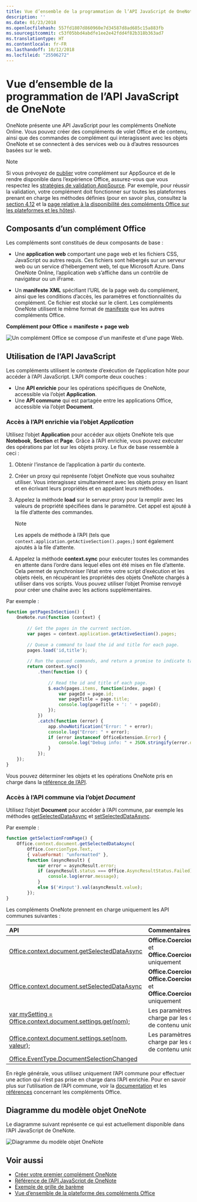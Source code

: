 ```yaml
---
title: Vue d’ensemble de la programmation de l’API JavaScript de OneNote
description: ''
ms.date: 01/23/2018
ms.openlocfilehash: 557fd1807d860960e7d34587d8ad685c15a883fb
ms.sourcegitcommit: c53f05bbd4abdfe1ee2e42fdd4f82b318b363ad7
ms.translationtype: HT
ms.contentlocale: fr-FR
ms.lasthandoff: 10/12/2018
ms.locfileid: "25506272"
---
```

# <a name="onenote-javascript-api-programming-overview"></a>Vue d’ensemble de la programmation de l’API JavaScript de OneNote

OneNote présente une API JavaScript pour les compléments OneNote Online. Vous pouvez créer des compléments de volet Office et de contenu, ainsi que des commandes de complément qui interagissent avec les objets OneNote et se connectent à des services web ou à d’autres ressources basées sur le web.

> [!NOTE]
> Si vous prévoyez de [publier](../publish/publish.md) votre complément sur AppSource et de le rendre disponible dans l’expérience Office, assurez-vous que vous respectez les [stratégies de validation AppSource](https://docs.microsoft.com/office/dev/store/validation-policies). Par exemple, pour réussir la validation, votre complément doit fonctionner sur toutes les plateformes prenant en charge les méthodes définies (pour en savoir plus, consultez la [section 4.12](https://docs.microsoft.com/office/dev/store/validation-policies#4-apps-and-add-ins-behave-predictably) et la [page relative à la disponibilité des compléments Office sur les plateformes et les hôtes](../overview/office-add-in-availability.md)).

## <a name="components-of-an-office-add-in"></a>Composants d’un complément Office

Les compléments sont constitués de deux composants de base :

- Une **application web** comportant une page web et les fichiers CSS, JavaScript ou autres requis. Ces fichiers sont hébergés sur un serveur web ou un service d’hébergement web, tel que Microsoft Azure. Dans OneNote Online, l’application web s’affiche dans un contrôle de navigateur ou un iFrame.
    
- Un **manifeste XML** spécifiant l’URL de la page web du complément, ainsi que les conditions d’accès, les paramètres et fonctionnalités du complément. Ce fichier est stocké sur le client. Les compléments OneNote utilisent le même format de [manifeste](../develop/add-in-manifests.md) que les autres compléments Office.

**Complément pour Office = manifeste + page web**

![Un complément Office se compose d'un manifeste et d'une page Web.](../images/onenote-add-in.png)

## <a name="using-the-javascript-api"></a>Utilisation de l’API JavaScript

Les compléments utilisent le contexte d’exécution de l’application hôte pour accéder à l’API JavaScript. L’API comporte deux couches : 

- Une **API enrichie** pour les opérations spécifiques de OneNote, accessible via l’objet **Application**.
- Une **API commune** qui est partagée entre les applications Office, accessible via l’objet **Document**.

### <a name="accessing-the-rich-api-through-the-application-object"></a>Accès à l’API enrichie via l’objet *Application*

Utilisez l’objet **Application** pour accéder aux objets OneNote tels que **Notebook**, **Section** et **Page**. Grâce à l’API enrichie, vous pouvez exécuter des opérations par lot sur les objets proxy. Le flux de base ressemble à ceci : 

1. Obtenir l’instance de l’application à partir du contexte.

2. Créer un proxy qui représente l’objet OneNote que vous souhaitez utiliser. Vous interagissez simultanément avec les objets proxy en lisant et en écrivant leurs propriétés et en appelant leurs méthodes. 

3. Appelez la méthode **load** sur le serveur proxy pour la remplir avec les valeurs de propriété spécifiées dans le paramètre. Cet appel est ajouté à la file d’attente des commandes.

   > [!NOTE]
   > Les appels de méthode à l’API (tels que `context.application.getActiveSection().pages;`) sont également ajoutés à la file d’attente.

4. Appelez la méthode **context.sync** pour exécuter toutes les commandes en attente dans l’ordre dans lequel elles ont été mises en file d’attente. Cela permet de synchroniser l’état entre votre script d’exécution et les objets réels, en récupérant les propriétés des objets OneNote chargés à utiliser dans vos scripts. Vous pouvez utiliser l’objet Promise renvoyé pour créer une chaîne avec les actions supplémentaires.

Par exemple : 

```js
function getPagesInSection() {
    OneNote.run(function (context) {
        
        // Get the pages in the current section.
        var pages = context.application.getActiveSection().pages;
        
        // Queue a command to load the id and title for each page.            
        pages.load('id,title');
        
        // Run the queued commands, and return a promise to indicate task completion.
        return context.sync()
            .then(function () {
                
                // Read the id and title of each page. 
                $.each(pages.items, function(index, page) {
                    var pageId = page.id;
                    var pageTitle = page.title;
                    console.log(pageTitle + ': ' + pageId); 
                });
            })
            .catch(function (error) {
                app.showNotification("Error: " + error);
                console.log("Error: " + error);
                if (error instanceof OfficeExtension.Error) {
                    console.log("Debug info: " + JSON.stringify(error.debugInfo));
                }
            });
    });
}
```

Vous pouvez déterminer les objets et les opérations OneNote pris en charge dans la [référence de l’API](https://docs.microsoft.com/office/dev/add-ins/reference/overview/onenote-add-ins-javascript-reference?view=office-js).

### <a name="accessing-the-common-api-through-the-document-object"></a>Accès à l’API commune via l’objet *Document*

Utilisez l’objet **Document** pour accéder à l’API commune, par exemple les méthodes [getSelectedDataAsync](https://docs.microsoft.com/javascript/api/office/office.document?view=office-js#getselecteddataasync-coerciontype--options--callback-) et [setSelectedDataAsync](https://docs.microsoft.com/javascript/api/office/office.document?view=office-js#setselecteddataasync-data--options--callback-). 


Par exemple :  

```js
function getSelectionFromPage() {
    Office.context.document.getSelectedDataAsync(
        Office.CoercionType.Text,
        { valueFormat: "unformatted" },
        function (asyncResult) {
            var error = asyncResult.error;
            if (asyncResult.status === Office.AsyncResultStatus.Failed) {
                console.log(error.message);
            }
            else $('#input').val(asyncResult.value);
        });
}
```
Les compléments OneNote prennent en charge uniquement les API communes suivantes :

| API | Commentaires |
|:------|:------|
| [Office.context.document.getSelectedDataAsync](https://docs.microsoft.com/javascript/api/office/office.document?view=office-js#getselecteddataasync-coerciontype--options--callback-) | **Office.CoercionType.Text** et **Office.CoercionType.Matrix** uniquement |
| [Office.context.document.setSelectedDataAsync](https://docs.microsoft.com/javascript/api/office/office.document?view=office-js#setselecteddataasync-data--options--callback-) | **Office.CoercionType.Text**, **Office.CoercionType.Image** et **Office.CoercionType.Html** uniquement | 
| [var mySetting = Office.context.document.settings.get(nom);](https://docs.microsoft.com/javascript/api/office/office.settings?view=office-js#get-name-) | Les paramètres sont pris en charge par les compléments de contenu uniquement | 
| [Office.context.document.settings.set(nom, valeur);](https://docs.microsoft.com/javascript/api/office/office.settings?view=office-js#set-name--value-) | Les paramètres sont pris en charge par les compléments de contenu uniquement | 
| [Office.EventType.DocumentSelectionChanged](https://docs.microsoft.com/javascript/api/office/office.documentselectionchangedeventargs?view=office-js) ||

En règle générale, vous utilisez uniquement l’API commune pour effectuer une action qui n’est pas prise en charge dans l’API enrichie. Pour en savoir plus sur l’utilisation de l’API commune, voir la [documentation](../overview/office-add-ins.md) et les [références](https://docs.microsoft.com/office/dev/add-ins/reference/javascript-api-for-office?view=office-js) concernant les compléments Office.


<a name="om-diagram"></a>
## <a name="onenote-object-model-diagram"></a>Diagramme du modèle objet OneNote 
Le diagramme suivant représente ce qui est actuellement disponible dans l’API JavaScript de OneNote.

  ![Diagramme du modèle objet OneNote](../images/onenote-om.png)


## <a name="see-also"></a>Voir aussi

- [Créer votre premier complément OneNote](onenote-add-ins-getting-started.md)
- [Référence de l’API JavaScript de OneNote](https://docs.microsoft.com/office/dev/add-ins/reference/overview/onenote-add-ins-javascript-reference?view=office-js)
- [Exemple de grille de barème](https://github.com/OfficeDev/OneNote-Add-in-Rubric-Grader)
- [Vue d’ensemble de la plateforme des compléments Office](../overview/office-add-ins.md)
